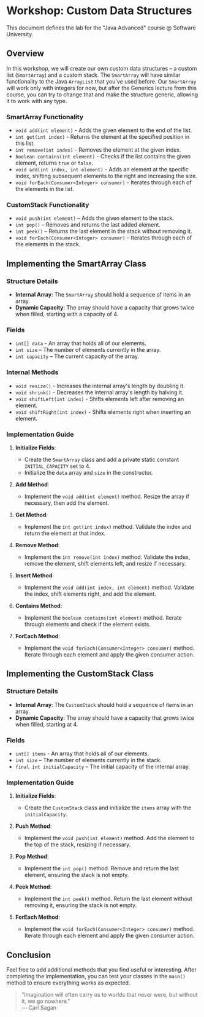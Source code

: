 # Workshop: Custom Data Structures

This document defines the lab for the "Java Advanced" course @ Software University.

## Overview

In this workshop, we will create our own custom data structures – a custom list (`SmartArray`) and a custom stack. The `SmartArray` will have similar functionality to the Java `ArrayList` that you've used before. Our `SmartArray` will work only with integers for now, but after the Generics lecture from this course, you can try to change that and make the structure generic, allowing it to work with any type.

### SmartArray Functionality

- `void add(int element)` - Adds the given element to the end of the list.
- `int get(int index)` - Returns the element at the specified position in this list.
- `int remove(int index)` - Removes the element at the given index.
- `boolean contains(int element)` - Checks if the list contains the given element, returns `true` or `false`.
- `void add(int index, int element)` - Adds an element at the specific index, shifting subsequent elements to the right and increasing the size.
- `void forEach(Consumer<Integer> consumer)` - Iterates through each of the elements in the list.

### CustomStack Functionality

- `void push(int element)` – Adds the given element to the stack.
- `int pop()` – Removes and returns the last added element.
- `int peek()` – Returns the last element in the stack without removing it.
- `void forEach(Consumer<Integer> consumer)` – Iterates through each of the elements in the stack.

## Implementing the SmartArray Class

### Structure Details

- **Internal Array**: The `SmartArray` should hold a sequence of items in an array.
- **Dynamic Capacity**: The array should have a capacity that grows twice when filled, starting with a capacity of 4.

### Fields

- `int[] data` - An array that holds all of our elements.
- `int size` – The number of elements currently in the array.
- `int capacity` – The current capacity of the array.

### Internal Methods

- `void resize()` - Increases the internal array's length by doubling it.
- `void shrink()` - Decreases the internal array's length by halving it.
- `void shiftLeft(int index)` - Shifts elements left after removing an element.
- `void shiftRight(int index)` - Shifts elements right when inserting an element.

### Implementation Guide

1. **Initialize Fields**:
   - Create the `SmartArray` class and add a private static constant `INITIAL_CAPACITY` set to 4.
   - Initialize the `data` array and `size` in the constructor.

2. **Add Method**:
   - Implement the `void add(int element)` method. Resize the array if necessary, then add the element.

3. **Get Method**:
   - Implement the `int get(int index)` method. Validate the index and return the element at that index.

4. **Remove Method**:
   - Implement the `int remove(int index)` method. Validate the index, remove the element, shift elements left, and resize if necessary.

5. **Insert Method**:
   - Implement the `void add(int index, int element)` method. Validate the index, shift elements right, and add the element.

6. **Contains Method**:
   - Implement the `boolean contains(int element)` method. Iterate through elements and check if the element exists.

7. **ForEach Method**:
   - Implement the `void forEach(Consumer<Integer> consumer)` method. Iterate through each element and apply the given consumer action.

## Implementing the CustomStack Class

### Structure Details

- **Internal Array**: The `CustomStack` should hold a sequence of items in an array.
- **Dynamic Capacity**: The array should have a capacity that grows twice when filled, starting at 4.

### Fields

- `int[] items` - An array that holds all of our elements.
- `int size` – The number of elements currently in the stack.
- `final int initialCapacity` – The initial capacity of the internal array.

### Implementation Guide

1. **Initialize Fields**:
   - Create the `CustomStack` class and initialize the `items` array with the `initialCapacity`.

2. **Push Method**:
   - Implement the `void push(int element)` method. Add the element to the top of the stack, resizing if necessary.

3. **Pop Method**:
   - Implement the `int pop()` method. Remove and return the last element, ensuring the stack is not empty.

4. **Peek Method**:
   - Implement the `int peek()` method. Return the last element without removing it, ensuring the stack is not empty.

5. **ForEach Method**:
   - Implement the `void forEach(Consumer<Integer> consumer)` method. Iterate through each element and apply the given consumer action.

## Conclusion

Feel free to add additional methods that you find useful or interesting. After completing the implementation, you can test your classes in the `main()` method to ensure everything works as expected.

> "Imagination will often carry us to worlds that never were, but without it, we go nowhere."  
> — Carl Sagan
